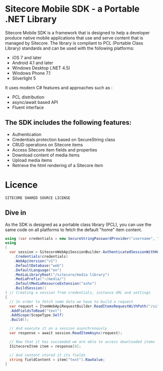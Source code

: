 Sitecore Mobile SDK - a Portable .NET Library
========

Sitecore Mobile SDK is a framework that is designed to help a developer produce native mobile applications that use and serve content that is managed by Sitecore. The library is compliant to PCL (Portable Class Library) standards and can be used with the following platforms:

* iOS 7 and later
* Android 4.1 and later
* Windows Desktop (.NET 4.5)
* Windows Phone 7.1
* Silverlight 5

It uses modern C# features and approaches such as :
* PCL distribution
* async/await based API
* Fluent interface


## The SDK includes the following features:

* Authentication
* Credentials protection based on SecureString class
* CRUD operations on Sitecore items
* Access Sitecore item fields and properties
* Download content of media items
* Upload media items
* Retrieve the html rendering of a Sitecore item


# Licence
```
SITECORE SHARED SOURCE LICENSE
```

## Dive in

As the SDK is designed as a portable class library (PCL), you can use the same code on all platforms to fetch the default "home" item content. 

```csharp
using (var credentials = new SecureStringPasswordProvider("username", "password")) // providing secure credentials
using 
(
  var session = SitecoreWebApiSessionBuilder.AuthenticatedSessionWithHost(instanceUrl)
    .Credentials(credentials)
    .WebApiVersion("v1")
    .DefaultDatabase("web")
    .DefaultLanguage("en")
    .MediaLibraryRoot("/sitecore/media library")
    .MediaPrefix("~/media/")
    .DefaultMediaResourceExtension("ashx")
    .BuildSession()
) // Creating a session from credentials, instance URL and settings
{
  // In order to fetch some data we have to build a request
  var request = ItemWebApiRequestBuilder.ReadItemsRequestWithPath("/sitecore/content/home")
  .AddFieldsToRead("text")
  .AddScope(ScopeType.Self)
  .Build();

  // And execute it on a session asynchronously
  var response = await session.ReadItemAsync(request);

  // Now that it has succeeded we are able to access downloaded items
  ISitecoreItem item = response[0];

  // And content stored it its fields
  string fieldContent = item["text"].RawValue;
}
```



